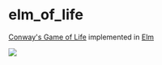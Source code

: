 # elm_of_life

[Conway's Game of Life](https://en.wikipedia.org/wiki/Conway%27s_Game_of_Life) implemented in [Elm](https://elm-lang.org/)

![](https://media.giphy.com/media/3fiw5txtWykIk4m0Hl/giphy.gif)
